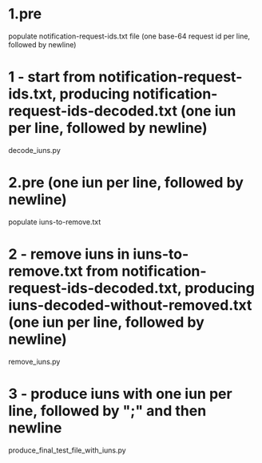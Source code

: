 # 1.pre
populate notification-request-ids.txt file (one base-64 request id per line, followed by newline)

# 1 - start from notification-request-ids.txt, producing notification-request-ids-decoded.txt (one iun per line, followed by newline)
decode_iuns.py

# 2.pre (one iun per line, followed by newline)
populate iuns-to-remove.txt

# 2 - remove iuns in iuns-to-remove.txt from notification-request-ids-decoded.txt, producing iuns-decoded-without-removed.txt (one iun per line, followed by newline)
remove_iuns.py

# 3 - produce iuns with one iun per line, followed by ";" and then newline
produce_final_test_file_with_iuns.py